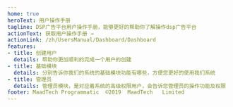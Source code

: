 ```yaml
---
home: true
heroText: 用户操作手册
tagline: DSP广告平台用户操作手册，能够更好的帮助你了解操作dsp广告平台
actionText: 获取用户操作手册 →
actionLink: /zh/UsersManual/Dashboard/Dashboard
features:
- title: 创建用户
  details: 帮助你更加顺利的完成一个用户的创建
- title: 基础模块
  details: 分别告诉你我们的系统的基础模块功能有哪些，方便您更好的使用我们系统
- title: 管理员
  details: 管理员模块，是对应着系统的高级权限用户，会告诉您管理员的操作功能及权限
footer: MaadTech Programmatic  ©2019  MaadTech   Limited
---
```

